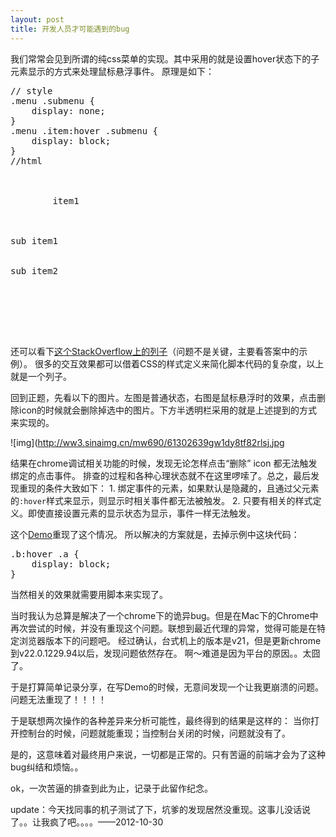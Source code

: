 ```yaml
---
layout: post
title: 开发人员才可能遇到的bug
---
```


我们常常会见到所谓的纯css菜单的实现。其中采用的就是设置hover状态下的子元素显示的方式来处理鼠标悬浮事件。
原理是如下：
<pre class="prettyprint">
// style
.menu .submenu {
    display: none;
}
.menu .item:hover .submenu {
    display: block;
}
//html
<div class="menu">
    <div class="item">
        item1
        <div class="submenu">
            <div class="">sub item1</div>
            <div class="">sub item2</div>
        </div>
    </div>
</div>
</pre>

还可以看下[这个StackOverflow上的列子][1]（问题不是关键，主要看答案中的示例）。
很多的交互效果都可以借着CSS的样式定义来简化脚本代码的复杂度，以上就是一个列子。

回到正题，先看以下的图片。左图是普通状态，右图是鼠标悬浮时的效果，点击删除icon的时候就会删除掉选中的图片。下方半透明栏采用的就是上述提到的方式来实现的。

![img](http://ww3.sinaimg.cn/mw690/61302639gw1dy8tf82rlsj.jpg

结果在chrome调试相关功能的时候，发现无论怎样点击“删除” icon 都无法触发绑定的点击事件。
排查的过程和各种心理状态就不在这里啰嗦了。总之，最后发现重现的条件大致如下：
    1. 绑定事件的元素，如果默认是隐藏的，且通过父元素的`:hover`样式来显示，则显示时相关事件都无法被触发。
    2. 只要有相关的样式定义。即使直接设置元素的显示状态为显示，事件一样无法触发。

这个[Demo][2]重现了这个情况。
所以解决的方案就是，去掉示例中这块代码：

<pre class="prettyprint">
.b:hover .a {
    display: block;
}​
</pre>

当然相关的效果就需要用脚本来实现了。

当时我认为总算是解决了一个chrome下的诡异bug。但是在Mac下的Chrome中再次尝试的时候，并没有重现这个问题。联想到最近代理的异常，觉得可能是在特定浏览器版本下的问题吧。
经过确认，台式机上的版本是v21，但是更新chrome到v22.0.1229.94以后，发现问题依然存在。
啊～难道是因为平台的原因。。太囧了。

于是打算简单记录分享，在写Demo的时候，无意间发现一个让我更崩溃的问题。
问题无法重现了！！！！

于是联想两次操作的各种差异来分析可能性，最终得到的结果是这样的：
当你打开控制台的时候，问题就能重现；当控制台关闭的时候，问题就没有了。

是的，这意味着对最终用户来说，一切都是正常的。只有苦逼的前端才会为了这种bug纠结和烦恼。。

ok，一次苦逼的排查到此为止，记录于此留作纪念。

update：今天找同事的机子测试了下，坑爹的发现居然没重现。这事儿没话说了。。让我疯了吧。。。。——2012-10-30

[1]:http://stackoverflow.com/questions/12392049/how-to-set-elements-hover-state-in-chrome-dev-tools-and-edit-childs-style
[2]:http://fiddle.jshell.net/NJnYS/2/